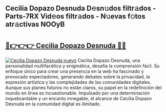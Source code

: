 ## Cecilia Dopazo Desnuda D𝚎sn𝚞dos filtr𝚊dos - Parts-7RX Vid𝚎os filtr𝚊dos - N𝚞evas f𝚘tos atr𝚊ctivas NOOyB

# <h2><a href="http://mb9eag.tromn.icu/?c=Cecilia+Dopazo+Desnuda">🔗👉👉👉 Cecilia Dopazo Desnuda 🔗🔗</a></h2>

[![Cecilia Dopazo Desnuda nuevo](https://i.imgur.com/pEAQMta.gif)](http://mb9eag.tromn.icu/?c=Cecilia+Dopazo+Desnuda)
Cecilia Dopazo Desnuda, una personalidad multifacética y enigmática, desafía la comprensión fácil. Su enfoque único para crear una presencia en la web ha fascinado y provocado espectadores, generando debates sobre la privacidad, la expresión artística y las complejidades de las comunidades digitales. Aunque sus planes futuros no están claros, su papel en la redefinición del mundo en línea es incuestionable. Impulsado por una determinación inquebrantable y un encanto innegable, el alcance de Cecilia Dopazo Desnuda en la comunidad digital es ilimitado.
